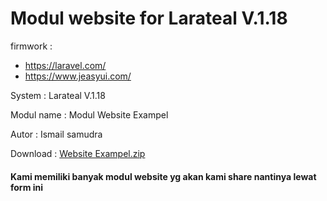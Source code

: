 # Modul website for Larateal V.1.18

firmwork : 
- https://laravel.com/
- https://www.jeasyui.com/

System : Larateal V.1.18

Modul name : Modul Website Exampel

Autor : Ismail samudra

Download : [Website Exampel.zip](https://github.com/laratealcorp/modul_web/files/10972897/Website.Exampel.zip)

#### Kami memiliki banyak modul website yg akan kami share nantinya lewat form ini

